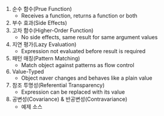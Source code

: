 1. 순수 함수(Prue Function)
   - Receives a function, returns a function or both
1. 부수 효과(Side Effects)
1. 고차 함수(Higher-Order Function)
   - No side effects, same result for same argument values
1. 지연 평가(Lazy Evaluation)
   - Expression not evaluated before result is required
1. 패턴 매칭(Pattern Matching)
   - Match object against patterns as flow control
1. Value-Typed
   - Object naver changes and behaves like a plain value
1. 참조 투명성(Referential Transparency)
   - Expression can be replaced with its value
1. 공변성(Covariance) & 반공변성(Contravariance)
   - 예제 소스
